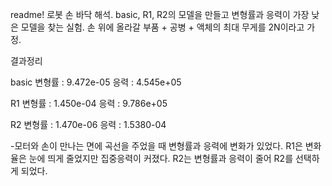 readme!
로봇 손 바닥 해석.
basic, R1, R2의 모델을 만들고 변형률과 응력이 가장 낮은 모델을 찾는 실험.
손 위에 올라갈 부품 + 공병 + 액체의 최대 무게를 2N이라고 가정.

결과정리

basic
 변형률 : 9.472e-05
 응력 : 4.545e+05
 
R1
 변형률 : 1.450e-04
 응력 : 9.786e+05
 
R2
 변형률 : 1.470e-06
 응력 : 1.5380-04
 
-모터와 손이 만나는 면에 곡선을 주었을 때 변형률과 응력에 변화가 있었다.
 R1은 변화율은 눈에 띄게 줄었지만 집중응력이 커졌다.
 R2는 변형률과 응력이 줄어 R2를 선택하게 되었다.
 
